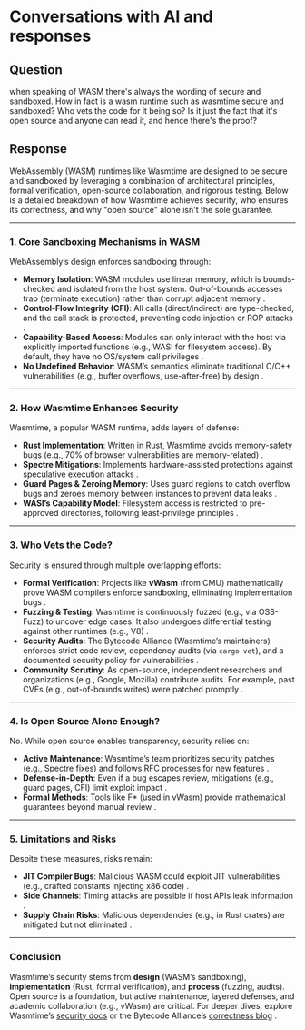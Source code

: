 # Conversations with AI and responses

## Question

when speaking of WASM there's always the wording of secure and sandboxed. How in fact is a wasm runtime such as wasmtime secure and sandboxed? Who vets the code for it being so? Is it just the fact that it's open source and anyone can read it, and hence there's the proof?

## Response
WebAssembly (WASM) runtimes like Wasmtime are designed to be secure and sandboxed by leveraging a combination of architectural principles, formal verification, open-source collaboration, and rigorous testing. Below is a detailed breakdown of how Wasmtime achieves security, who ensures its correctness, and why "open source" alone isn't the sole guarantee.

---

### **1. Core Sandboxing Mechanisms in WASM**
WebAssembly’s design enforces sandboxing through:
- **Memory Isolation**: WASM modules use linear memory, which is bounds-checked and isolated from the host system. Out-of-bounds accesses trap (terminate execution) rather than corrupt adjacent memory .
- **Control-Flow Integrity (CFI)**: All calls (direct/indirect) are type-checked, and the call stack is protected, preventing code injection or ROP attacks .
- **Capability-Based Access**: Modules can only interact with the host via explicitly imported functions (e.g., WASI for filesystem access). By default, they have no OS/system call privileges .
- **No Undefined Behavior**: WASM’s semantics eliminate traditional C/C++ vulnerabilities (e.g., buffer overflows, use-after-free) by design .

---

### **2. How Wasmtime Enhances Security**
Wasmtime, a popular WASM runtime, adds layers of defense:
- **Rust Implementation**: Written in Rust, Wasmtime avoids memory-safety bugs (e.g., 70% of browser vulnerabilities are memory-related) .
- **Spectre Mitigations**: Implements hardware-assisted protections against speculative execution attacks .
- **Guard Pages & Zeroing Memory**: Uses guard regions to catch overflow bugs and zeroes memory between instances to prevent data leaks .
- **WASI’s Capability Model**: Filesystem access is restricted to pre-approved directories, following least-privilege principles .

---

### **3. Who Vets the Code?**
Security is ensured through multiple overlapping efforts:
- **Formal Verification**: Projects like **vWasm** (from CMU) mathematically prove WASM compilers enforce sandboxing, eliminating implementation bugs .
- **Fuzzing & Testing**: Wasmtime is continuously fuzzed (e.g., via OSS-Fuzz) to uncover edge cases. It also undergoes differential testing against other runtimes (e.g., V8) .
- **Security Audits**: The Bytecode Alliance (Wasmtime’s maintainers) enforces strict code review, dependency audits (via `cargo vet`), and a documented security policy for vulnerabilities .
- **Community Scrutiny**: As open-source, independent researchers and organizations (e.g., Google, Mozilla) contribute audits. For example, past CVEs (e.g., out-of-bounds writes) were patched promptly .

---

### **4. Is Open Source Alone Enough?**
No. While open source enables transparency, security relies on:
- **Active Maintenance**: Wasmtime’s team prioritizes security patches (e.g., Spectre fixes) and follows RFC processes for new features .
- **Defense-in-Depth**: Even if a bug escapes review, mitigations (e.g., guard pages, CFI) limit exploit impact .
- **Formal Methods**: Tools like F* (used in vWasm) provide mathematical guarantees beyond manual review .

---

### **5. Limitations and Risks**
Despite these measures, risks remain:
- **JIT Compiler Bugs**: Malicious WASM could exploit JIT vulnerabilities (e.g., crafted constants injecting x86 code) .
- **Side Channels**: Timing attacks are possible if host APIs leak information .
- **Supply Chain Risks**: Malicious dependencies (e.g., in Rust crates) are mitigated but not eliminated .

---

### **Conclusion**
Wasmtime’s security stems from **design** (WASM’s sandboxing), **implementation** (Rust, formal verification), and **process** (fuzzing, audits). Open source is a foundation, but active maintenance, layered defenses, and academic collaboration (e.g., vWasm) are critical. For deeper dives, explore Wasmtime’s [security docs](https://docs.wasmtime.dev/security.html)  or the Bytecode Alliance’s [correctness blog](https://bytecodealliance.org/articles/security-and-correctness-in-wasmtime) .
